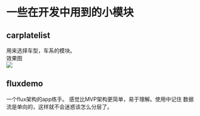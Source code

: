# 一些在开发中用到的小模块

## carplatelist 
用来选择车型，车系的模块。<br/>
效果图<br/>
![](http://oducsmjjj.bkt.clouddn.com/carplatelist.gif)

## fluxdemo
一个flux架构的app练手。
感觉比MVP架构更简单，易于理解。使用中记住 数据流是单向的，这样就不会迷惑该怎么分层了。
